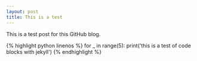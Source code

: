 ```yaml
---
layout: post
title: This is a test
---
```


This is a test post for this GitHub blog.

{% highlight python linenos %}
 for _ in range(5):
     print('this is a test of code blocks with jekyll')
{% endhighlight %}

